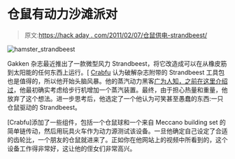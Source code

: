 # 仓鼠有动力沙滩派对

> 原文:[https://hack aday . com/2011/02/07/仓鼠供电-strandbeest/](https://hackaday.com/2011/02/07/hamster-powered-strandbeest/)

![hamster_strandbeest](../Images/314c461e0c51d6b0b08ddd3e53324058.png "hamster_strandbeest")

Gakken 杂志最近推出了一款微型风力 Strandbeest，将它改造成可以在从橡皮筋到太阳能的任何东西上运行。[ [Crabfu](http://crabfuartworks.blogspot.com/2011/02/hamster-powered-walker.html) 认为破解杂志附带的 Strandbeest 工具包也是值得的，所以他开始头脑风暴。他的蒸汽动力黑客[广为人知，之前在这里介绍过](http://hackaday.com/2010/03/12/steam-powered-tank/)，他最初确实考虑给步行机增加一个蒸汽装置。最终，由于担心热量和重量，他放弃了这个想法。进一步思考后，他选定了一个他认为可笑甚至愚蠢的东西:一只仓鼠驱动的 Strandbeest。

[Crabfu]添加了一些组件，包括一个仓鼠球和一个来自 Meccano building set 的简单链传动，然后用玩具火车作为动力源测试该设备。一旦他确定自己设定了合适的齿轮比，一个朋友的仓鼠就进来了。正如你在他网站上的视频中所看到的，这个设备工作得非常好，这让他的侄女们非常高兴。
